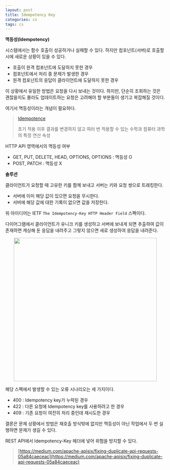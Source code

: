 ```yaml
---
layout: post
title: Idempotency Key
categories: cs
tags: cs
---
```


**멱등성(Idempotency)**

시스템에서는 함수 호출이 성공하거나 실패할 수 있다. 하지만 컴포넌트(서버)로 호출할 시에 새로운 상황이 있을 수 있다.

- 호출이 원격 컴포넌트에 도달하지 못한 경우
- 컴포넌트에서 처리 중 문제가 발생한 경우
- 원격 컴포넌트의 응답이 클라이언트에 도달하지 못한 경우

이 상황에서 유일한 방법은 요청을 다시 보내는 것이다. 하지만, 단순히 조회하는 것은 괜찮을지도 몰라도 업데이트하는 요청은 고려해야 할 부분들이 생기고 복잡해질 것이다.

여기서 멱등성이라는 개념이 필요하다.

> [Idempotence](https://en.wikipedia.org/wiki/Idempotence)
>
> 초기 적용 이후 결과를 변경하지 않고 여러 번 적용할 수 있는 수학과 컴퓨터 과학의 특정 연산 속성

HTTP API 영역에서의 멱등성 여부

- GET, PUT, DELETE, HEAD, OPTIONS, OPTIONS : 멱등성 O
- POST, PATCH : 멱등성 X

**솔루션**

클라이언트가 요청할 때 고유한 키를 함께 보내고 서버는 키와 요청 쌍으로 트래킹한다.

- 서버에 이미 해당 값이 있으면 요청을 무시한다.
- 서버에 해당 값에 대한 기록이 없으면 값을 저장한다.

위 아이디어는 IETF `The Idempotency-Key HTTP Header Field` 스펙이다.

다이어그램에서 클라이언트가 유니크 키를 생성하고 서버에 보내게 되면 추출하여 값이 존재하면 캐싱해 둔 응답을 내려주고 그렇지 않으면 새로 생성하여 응답을 내려준다.

<p align="center">
    <img src="/assets/postImages/Idempotency/idempotency.png" width="450">
</p>

해당 스펙에서 발생할 수 있는 오류 시나리오는 세 가지이다.

- 400 : Idempotency key가 누락된 경우
- 422 : 다른 요청에 Idempotency key를 사용하려고 한 경우
- 409 : 기존 요청이 여전히 처리 중인데 재시도한 경우

결론은 문제 상황에서 방법은 재호출 방식밖에 없지만 멱등성이 아닌 작업에서 두 번 실행하면 문제가 생길 수 있다.

REST API에서 Idempotency-Key 헤더에 넣어 위험을 방지할 수 있다.

> [https://medium.com/apache-apisix/fixing-duplicate-api-requests-05a84caeceac](https://medium.com/apache-apisix/fixing-duplicate-api-requests-05a84caeceac)